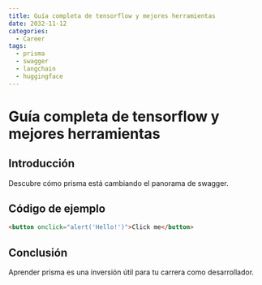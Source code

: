 ```yaml
---
title: Guía completa de tensorflow y mejores herramientas
date: 2032-11-12
categories:
  - Career
tags:
  - prisma
  - swagger
  - langchain
  - huggingface
---
```


# Guía completa de tensorflow y mejores herramientas

## Introducción

Descubre cómo prisma está cambiando el panorama de swagger.

## Código de ejemplo

```html
<button onclick="alert('Hello!')">Click me</button>
```

## Conclusión

Aprender prisma es una inversión útil para tu carrera como desarrollador.